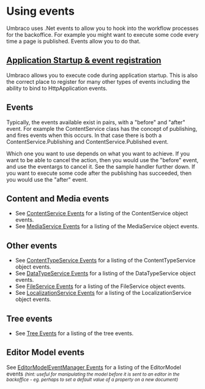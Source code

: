 # Using events

Umbraco uses .Net events to allow you to hook into the workflow processes for the backoffice. For example you might want to execute some code every time a page is published. Events allow you to do that.

## [Application Startup & event registration](Application-Startup.md)

Umbraco allows you to execute code during application startup. This is also the correct place to register for many other types of events including the ability to bind to HttpApplication events. 

## Events

Typically, the events available exist in pairs, with a "before" and "after" event. For example the ContentService class has the concept of publishing, and fires events when this occurs. In that case there is both a ContentService.Publishing and ContentService.Published event. 

Which one you want to use depends on what you want to achieve. If you want to be able to cancel the action, then you would use the "before" event, and use the eventargs to cancel it. See the sample handler further down. If you want to execute some code after the publishing has succeeded, then you would use the "after" event.

## Content and Media events

* See [ContentService Events](ContentService-Events.md) for a listing of the ContentService object events.  
* See [MediaService Events](MediaService-Events.md) for a listing of the MediaService object events.

## Other events
* See [ContentTypeService Events](ContentTypeService-Events.md) for a listing of the ContentTypeService object events.  
* See [DataTypeService Events](DataTypeService-Events.md) for a listing of the DataTypeService object events.  
* See [FileService Events](FileService-Events.md) for a listing of the FileService object events.  
* See [LocalizationService Events](LocalizationService-Events.md) for a listing of the LocalizationService object events. 

## Tree events

* See [Tree Events](../../Extending-Umbraco/Section-Trees/trees.md) for a listing of the tree events.  

## Editor Model events
See [EditorModelEventManager Events](EditorModel-Events.md) for a listing of the EditorModel events 
<small>*(hint: useful for manipulating the model before it is sent to an editor in the backoffice - eg. perhaps to set a default value of a property on a new document)*</small>
